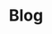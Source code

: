 ---
layout: base
title: Blog
components:
  - type: hero
    data:
      title: Blog
      subtitle: Thoughts and insights on web development
      backgroundImage: /images/project3.jpg
  - type: text-block
    data:
      title: Welcome to My Blog
      content: |
        Welcome to my blog where I share my experiences and knowledge about web development,
        design, and technology.
  - type: project-grid
    data:
      projects:
        - title: My First Blog Post
          description: Thoughts on modern web development
          image: /images/project1.jpg
          url: /blog/first-post
---